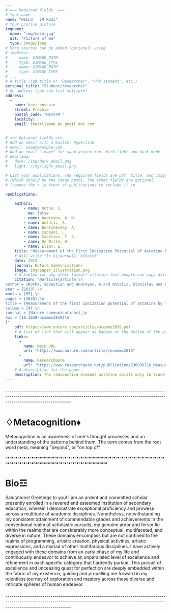 ```yaml
---
# === Required fields  ===
# Your name 
name: "HELLO   iM KaZi"
# Your profile picture
imgname: 
  name: "img/main.jpg"
  alt: "Picture of me"
  type: image/jpeg
# More sources can be added (optional) using 
# imgOther:
#   - name: $IMAGE_PATH
#     type: $IMAGE_TYPE
#   - name: $IMAGE_PATH
#     type: $IMAGE_TYPE
# ...
# A title (job title or "Researcher", "PhD student", etc.)
personal_title: "Student/researcher"
# An address (you can list multiple)
address: 
  - 
    name: kazi hossain
    street: Freshie  
    postal_code: "Nest+M "
    locality: 
    email: thet4l1sm4n at gmail dot com


# === Optional fields ===
# Add an email with a mailto: hyperlink
# email: aaaa@example.com
# Add an email "image" for spam protection. With light and dark mode
# emailImg: 
#   dark: /img/dark_email.png
#   light: /img/light_email.png

# List your publications. The required fields are pdf, title, and image 
# (which should be the image path). The other fields are optional.
# (remove the < in front of publications to include it in.

<publications:
  - 
    authors:
        - name: Rothe, S. 
          me: false
        - name: Andreyev, A. N. 
        - name: Antalic, S.
        - name: Borschevsky, A.
        - name: Capponi, L.
        - name: Cocolios, T. E.
        - name: De Witte, H.
        - name: Eliav, E.
    title: "Measurement of the First Ionization Potential of Astatine by Laser Ionization Spectroscopy"
    # Will write "In ${journal}, ${date}"
    date: 2013
    journal: Nature Communications
    image: img/paper_illustration.png
    # A bibtex (or any other format) citation that people can copy directly from the website.
    citation: "@article{article,\n
author = {Rothe, Sebastian and Andreyev, A and Antalic, Stanislav and Borschevsky, Anastasia and Capponi, Luigi and Cocolios, Thomas and De Witte, Hilde and Eliav, Ephraim and Fedorov, D.V. and Fedosseev, Valentin and Fink, D and Fritzsche, s and Ghys, Lars and Huyse, M and Imai, Nobuaki and Kaldor, U and Kudryavtsev, Yu and Koester, Ulli and Lane, J and Wendt, Klaus},\n
year = {2013},\n
month = {05},\n
pages = {1835},\n
title = {Measurement of the first ionization potential of astatine by laser ionization spectroscopy},\n
volume = {4},\n
journal = {Nature communications},\n
doi = {10.1038/ncomms2819}\n
}"
    pdf: https://www.nature.com/articles/ncomms2819.pdf
    # A list of link that will appear as badges at the bottom of the publication.
    links:
      -
        name: Main URL
        url: "https://www.nature.com/articles/ncomms2819"
      -
        name: ResearchGate
        url: "https://www.researchgate.net/publication/236836716_Measurement_of_the_first_ionization_potential_of_astatine_by_laser_ionization_spectroscopy"
    # A description for the paper.
    description: The radioactive element astatine exists only in trace amounts in nature. Its properties can therefore only be explored by study of the minute quantities of artificially produced isotopes or by performing theoretical calculations. One of the most important properties influencing the chemical behaviour is the energy required to remove one electron from the valence shell, referred to as the ionization potential.
---
```

###### --------------------------------------------------------------------------------------------------------------------------------------------------------------------------------------------

# ♢Metacognition♦

Metacognition is an awareness of one's thought processes and an understanding of the patterns behind them. The term comes from the root word meta, meaning "beyond", or "on top of"


▫▪▫▪▫▪▫▪▫▪▫▪▫▪▫▪▫▪▫▪▫▪▫▪▫▪▫▪▫▪▫▪▫▪▫▪▫▪▫▪▫▪▫▪▫▪▫▪▫▪▫▪▫▪▫▪▫▪▫▪▫▪▫▪▫▪▫▪▫▪▫▪▫▪▫▪▫▪▫▪▫▪▫▪▫▪▫▪▫▪▫▪▫▪▫▪▫▪▫▪▫▪▫▪▫▪▫▪▫▪▫▪▫▪▫▪▫▪▫▪▫▪▫▪▫▪▫▪

# Bio☲

Salutations! Greetings to you! I am an ardent and committed scholar presently enrolled in a revered and esteemed institution of secondary education, wherein I demonstrate exceptional proficiency and prowess across a multitude of academic disciplines. Nonetheless, notwithstanding my consistent attainment of commendable grades and achievements in the conventional realm of scholastic pursuits, my genuine ardor and fervor lie within the realms that are considerably more conceptual, multifaceted, and diverse in nature. These domains encompass but are not confined to the realms of programming, artistic creation, physical activities, artistic expressions, and a myriad of other multifarious disciplines. I have actively engaged with these domains from an early phase of my life and continuously endeavor to achieve an unparalleled level of excellence and refinement in each specific category that I ardently pursue. This pursuit of excellence and unceasing quest for perfection are deeply embedded within the fabric of my existence, guiding and propelling me forward in my relentless journey of exploration and mastery across these diverse and intricate spheres of human endeavor.

###### --------------------------------------------------------------------------------------------------------------------------------------------------------------------------------------------